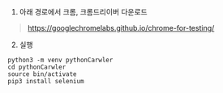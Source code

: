 1. 아래 경로에서 크롬, 크롬드리이버 다운로드
> https://googlechromelabs.github.io/chrome-for-testing/

2. 실행
```
python3 -m venv pythonCarwler
cd pythonCarwler
source bin/activate
pip3 install selenium
```
